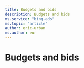 ```yaml
---
title: Budgets and bids
description: Budgets and bids
ms.service: "bing-ads"
ms.topic: "article"
author: eric-urban
ms.author: eur
---
```


# Budgets and bids


